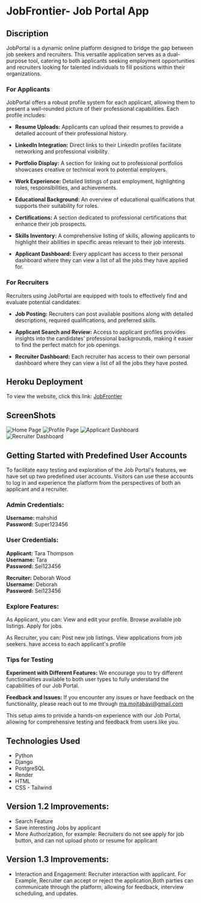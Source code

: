 # JobFrontier- Job Portal App

## Discription
JobPortal is a dynamic online platform designed to bridge the gap between job seekers and recruiters. This versatile application serves as a dual-purpose tool, catering to both applicants seeking employment opportunities and recruiters looking for talented individuals to fill positions within their organizations.

### For Applicants
JobPortal offers a robust profile system for each applicant, allowing them to present a well-rounded picture of their professional capabilities. Each profile includes:

* **Resume Uploads:** Applicants can upload their resumes to provide a detailed account of their professional history.

* **LinkedIn Integration:** Direct links to their LinkedIn profiles facilitate networking and professional visibility.

* **Portfolio Display:** A section for linking out to professional portfolios showcases creative or technical work to potential employers.

* **Work Experience:** Detailed listings of past employment, highlighting roles, responsibilities, and achievements.

* **Educational Background:** An overview of educational qualifications that supports their suitability for roles.

* **Certifications:** A section dedicated to professional certifications that enhance their job prospects.

* **Skills Inventory:** A comprehensive listing of skills, allowing applicants to highlight their abilities in specific areas relevant to their job interests.

* **Applicant Dashboard:** Every applicant has access to their personal dashboard where they can view a list of all the jobs they have applied for.

### For Recruiters

Recruiters using JobPortal are equipped with tools to effectively find and evaluate potential candidates:

* **Job Posting:** Recruiters can post available positions along with detailed descriptions, required qualifications, and preferred skills.

* **Applicant Search and Review:** Access to applicant profiles provides insights into the candidates' professional backgrounds, making it easier to find the perfect match for job openings.

* **Recruiter Dashboard:** Each recruiter has access to their own personal dashboard where they can view a list of all the jobs they have posted.

## Heroku Deployment

To view the website, click this link: [JobFrontier](rontier-66cc5b968814.herokuapp.com)

## ScreenShots
![Home Page](https://i.imgur.com/MwOQQGE.png)
![Profile Page](https://i.imgur.com/FV9vuzO.png)
![Applicant Dashboard](https://i.imgur.com/aye68do.png)
![Recruiter Dashboard](https://i.imgur.com/Hcffscu.png)



## Getting Started with Predefined User Accounts
To facilitate easy testing and exploration of the Job Portal's features, we have set up two predefined user accounts. Visitors can use these accounts to log in and experience the platform from the perspectives of both an applicant and a recruiter.

### Admin Credentials:
**Username:** mahshid  
**Password:** Super123456


### User Credentials:
**Applicant:** Tara Thompson  
**Username:** Tara  
**Password:** Sei123456


**Recruiter:** Deborah Wood  
**Username:** Deborah  
**Password:** Sei123456



### Explore Features:
As Applicant, you can:
View and edit your profile.
Browse available job listings.
Apply for jobs.

As Recruiter, you can:
Post new job listings.
View applications from job seekers.
have access to each applicant's profile

### Tips for Testing
**Experiment with Different Features:** We encourage you to try different functionalities available to both user types to fully understand the capabilities of our Job Portal.

**Feedback and Issues:** If you encounter any issues or have feedback on the functionality, please reach out to me through ma.mojtabavi@gmail.com

This setup aims to provide a hands-on experience with our Job Portal, allowing for comprehensive testing and feedback from users like you.

## Technologies Used

* Python
* Django
* PostgreSQL
* Render
* HTML
* CSS - Tailwind

## Version 1.2 Improvements:
* Search Feature
* Save interesting Jobs by applicant
* More Authorization, for example: Recruiters do not see apply for job button, and can not upload photo or resume for applicant

## Version 1.3 Improvements:
* Interaction and Engagement: Recruiter interaction with applicant. For Example, Recruiter can accept or reject the application,Both parties can communicate through the platform, allowing for feedback, interview scheduling, and updates.



